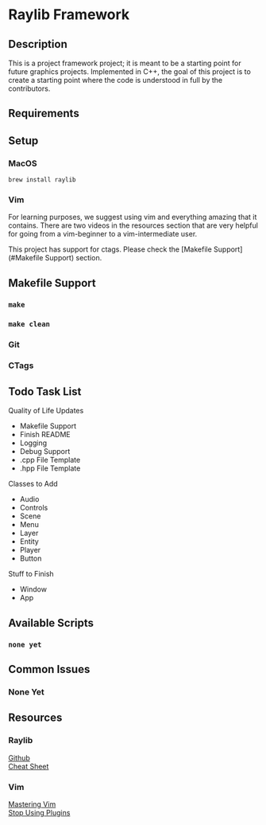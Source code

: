 # Raylib Framework

## Description

This is a project framework project; it is meant to be a starting point for future graphics projects.
Implemented in C++, the goal of this project is to create a starting point where the code is understood
in full by the contributors.

## Requirements

## Setup

### MacOS

`brew install raylib`

### Vim

For learning purposes, we suggest using vim and everything amazing that it contains. There are two videos
in the resources section that are very helpful for going from a vim-beginner to a vim-intermediate user.

This project has support for ctags. Please check the [Makefile Support](#Makefile Support) section.

## Makefile Support

### `make`

### `make clean`

### Git

### CTags

## Todo Task List

Quality of Life Updates

- Makefile Support
- Finish README
- Logging
- Debug Support
- .cpp File Template
- .hpp File Template

Classes to Add

- Audio
- Controls
- Scene
- Menu
- Layer
- Entity
- Player
- Button

Stuff to Finish
- Window
- App

## Available Scripts

### `none yet`

## Common Issues

### None Yet

## Resources

### Raylib

[Github](https://github.com/raysan5/raylib)  
[Cheat Sheet](https://www.raylib.com/cheatsheet/cheatsheet.html)

### Vim

[Mastering Vim](https://youtu.be/wlR5gYd6um0)  
[Stop Using Plugins](https://youtu.be/XA2WjJbmmoM)

